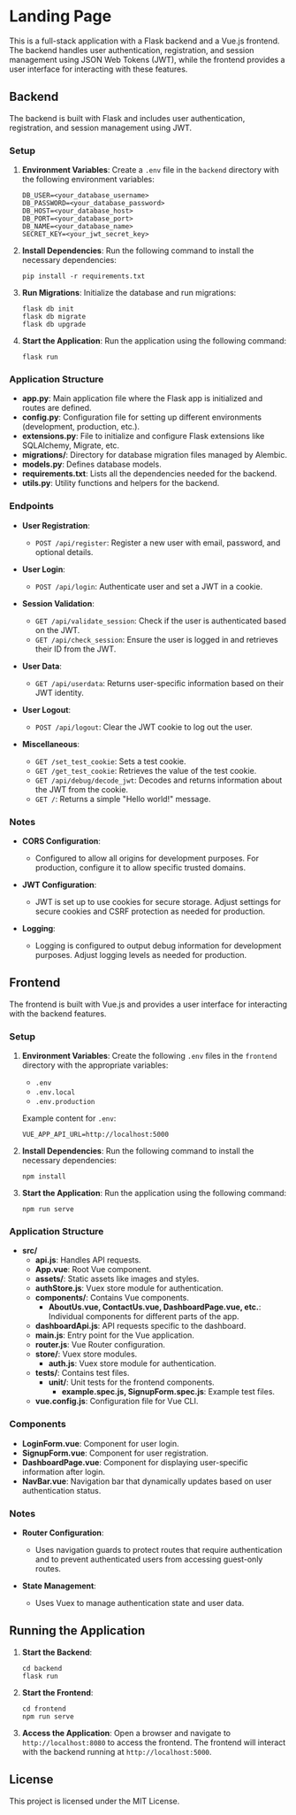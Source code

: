 
# Landing Page

This is a full-stack application with a Flask backend and a Vue.js frontend. The backend handles user authentication, registration, and session management using JSON Web Tokens (JWT), while the frontend provides a user interface for interacting with these features.

## Backend

The backend is built with Flask and includes user authentication, registration, and session management using JWT.

### Setup

1. **Environment Variables**: 
   Create a `.env` file in the `backend` directory with the following environment variables:
   ```
   DB_USER=<your_database_username>
   DB_PASSWORD=<your_database_password>
   DB_HOST=<your_database_host>
   DB_PORT=<your_database_port>
   DB_NAME=<your_database_name>
   SECRET_KEY=<your_jwt_secret_key>
   ```

2. **Install Dependencies**: 
   Run the following command to install the necessary dependencies:
   ```
   pip install -r requirements.txt
   ```

3. **Run Migrations**:
   Initialize the database and run migrations:
   ```
   flask db init
   flask db migrate
   flask db upgrade
   ```

4. **Start the Application**:
   Run the application using the following command:
   ```
   flask run
   ```

### Application Structure

- **app.py**: Main application file where the Flask app is initialized and routes are defined.
- **config.py**: Configuration file for setting up different environments (development, production, etc.).
- **extensions.py**: File to initialize and configure Flask extensions like SQLAlchemy, Migrate, etc.
- **migrations/**: Directory for database migration files managed by Alembic.
- **models.py**: Defines database models.
- **requirements.txt**: Lists all the dependencies needed for the backend.
- **utils.py**: Utility functions and helpers for the backend.

### Endpoints

- **User Registration**: 
  - `POST /api/register`: Register a new user with email, password, and optional details.

- **User Login**:
  - `POST /api/login`: Authenticate user and set a JWT in a cookie.

- **Session Validation**:
  - `GET /api/validate_session`: Check if the user is authenticated based on the JWT.
  - `GET /api/check_session`: Ensure the user is logged in and retrieves their ID from the JWT.

- **User Data**:
  - `GET /api/userdata`: Returns user-specific information based on their JWT identity.

- **User Logout**:
  - `POST /api/logout`: Clear the JWT cookie to log out the user.

- **Miscellaneous**:
  - `GET /set_test_cookie`: Sets a test cookie.
  - `GET /get_test_cookie`: Retrieves the value of the test cookie.
  - `GET /api/debug/decode_jwt`: Decodes and returns information about the JWT from the cookie.
  - `GET /`: Returns a simple "Hello world!" message.

### Notes

- **CORS Configuration**:
  - Configured to allow all origins for development purposes. For production, configure it to allow specific trusted domains.

- **JWT Configuration**:
  - JWT is set up to use cookies for secure storage. Adjust settings for secure cookies and CSRF protection as needed for production.

- **Logging**:
  - Logging is configured to output debug information for development purposes. Adjust logging levels as needed for production.

## Frontend

The frontend is built with Vue.js and provides a user interface for interacting with the backend features.

### Setup

1. **Environment Variables**: 
   Create the following `.env` files in the `frontend` directory with the appropriate variables:
   - `.env`
   - `.env.local`
   - `.env.production`

   Example content for `.env`:
   ```
   VUE_APP_API_URL=http://localhost:5000
   ```

2. **Install Dependencies**: 
   Run the following command to install the necessary dependencies:
   ```
   npm install
   ```

3. **Start the Application**:
   Run the application using the following command:
   ```
   npm run serve
   ```

### Application Structure

- **src/**
  - **api.js**: Handles API requests.
  - **App.vue**: Root Vue component.
  - **assets/**: Static assets like images and styles.
  - **authStore.js**: Vuex store module for authentication.
  - **components/**: Contains Vue components.
    - **AboutUs.vue, ContactUs.vue, DashboardPage.vue, etc.**: Individual components for different parts of the app.
  - **dashboardApi.js**: API requests specific to the dashboard.
  - **main.js**: Entry point for the Vue application.
  - **router.js**: Vue Router configuration.
  - **store/**: Vuex store modules.
    - **auth.js**: Vuex store module for authentication.
  - **tests/**: Contains test files.
    - **unit/**: Unit tests for the frontend components.
      - **example.spec.js, SignupForm.spec.js**: Example test files.
  - **vue.config.js**: Configuration file for Vue CLI.

### Components

- **LoginForm.vue**: Component for user login.
- **SignupForm.vue**: Component for user registration.
- **DashboardPage.vue**: Component for displaying user-specific information after login.
- **NavBar.vue**: Navigation bar that dynamically updates based on user authentication status.

### Notes

- **Router Configuration**:
  - Uses navigation guards to protect routes that require authentication and to prevent authenticated users from accessing guest-only routes.

- **State Management**:
  - Uses Vuex to manage authentication state and user data.

## Running the Application

1. **Start the Backend**:
   ```
   cd backend
   flask run
   ```

2. **Start the Frontend**:
   ```
   cd frontend
   npm run serve
   ```

3. **Access the Application**:
   Open a browser and navigate to `http://localhost:8080` to access the frontend. The frontend will interact with the backend running at `http://localhost:5000`.

## License

This project is licensed under the MIT License.

